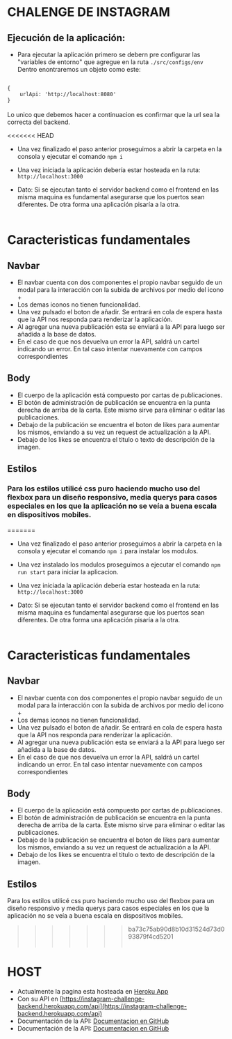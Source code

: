 # CHALENGE DE INSTAGRAM
## Ejecución de la aplicación:
- Para ejecutar la aplicación primero se debern pre configurar las "variables de entorno" que agregue en la ruta `./src/configs/env`<br>Dentro enontraremos un objeto como este: <br>
<code>
{
    urlApi: 'http://localhost:8080'
}
</code><br>
Lo unico que debemos hacer a continuacion es confirmar que la url sea la correcta del backend.

<<<<<<< HEAD
- Una vez finalizado el paso anterior proseguimos a abrir la carpeta en la consola y ejecutar el comando `npm i` <br>

- Una vez iniciada la aplicación debería estar hosteada en la ruta: `http://localhost:3000`

- Dato: Si se ejecutan tanto el servidor backend como el frontend en las misma maquina es fundamental asegurarse que los puertos sean diferentes. De otra forma una aplicación pisaría a la otra.
<br></br>
# Caracteristicas fundamentales

## Navbar
- El navbar cuenta con dos componentes el propio navbar seguido de un modal para la interacción con la subida de archivos por medio del icono +
- Los demas iconos no tienen funcionalidad.
- Una vez pulsado el boton de añadir. Se entrará en cola de espera hasta que la API nos responda para renderizar la aplicación.
- Al agregar una nueva publicación esta se enviará a la API para luego ser añadida a la base de datos.
- En el caso de que nos devuelva un error la API, saldrá un cartel indicando un error. En tal caso intentar nuevamente con campos correspondientes

## Body
- El cuerpo de la aplicación está compuesto por cartas de publicaciones. 
- El botón de administración de publicación se encuentra en la punta derecha de arriba de la carta. Este mismo sirve para eliminar o editar las publicaciones.
- Debajo de la publicación se encuentra el boton de likes para aumentar los mismos, enviando a su vez un request de actualización a la API.
- Debajo de los likes se encuentra el titulo o texto de descripción de la imagen.

## Estilos
### Para los estilos utilicé css puro haciendo mucho uso del flexbox para un diseño responsivo, media querys para casos especiales en los que la aplicación no se veía a buena escala en dispositivos mobiles.
=======
- Una vez finalizado el paso anterior proseguimos a abrir la carpeta en la consola y ejecutar el comando `npm i` para instalar los modulos.<br>

- Una vez instalado los modulos proseguimos a ejecutar el comando `npm run start` para iniciar la aplicacion.

- Una vez iniciada la aplicación debería estar hosteada en la ruta: `http://localhost:3000`

- Dato: Si se ejecutan tanto el servidor backend como el frontend en las misma maquina es fundamental asegurarse que los puertos sean diferentes. De otra forma una aplicación pisaría a la otra.
<br></br>
# Caracteristicas fundamentales

## Navbar
- El navbar cuenta con dos componentes el propio navbar seguido de un modal para la interacción con la subida de archivos por medio del icono +
- Los demas iconos no tienen funcionalidad.
- Una vez pulsado el boton de añadir. Se entrará en cola de espera hasta que la API nos responda para renderizar la aplicación.
- Al agregar una nueva publicación esta se enviará a la API para luego ser añadida a la base de datos.
- En el caso de que nos devuelva un error la API, saldrá un cartel indicando un error. En tal caso intentar nuevamente con campos correspondientes

## Body
- El cuerpo de la aplicación está compuesto por cartas de publicaciones. 
- El botón de administración de publicación se encuentra en la punta derecha de arriba de la carta. Este mismo sirve para eliminar o editar las publicaciones.
- Debajo de la publicación se encuentra el boton de likes para aumentar los mismos, enviando a su vez un request de actualización a la API.
- Debajo de los likes se encuentra el titulo o texto de descripción de la imagen.

## Estilos
Para los estilos utilicé css puro haciendo mucho uso del flexbox para un diseño responsivo y media querys para casos especiales en los que la aplicación no se veía a buena escala en dispositivos mobiles.
>>>>>>> ba73c75ab90d8b10d31524d73d093879f4cd5201
<br></br>
 
# HOST
- Actualmente la pagina esta hosteada en [Heroku App](https://instagram-challenge-sondeos.herokuapp.com)
- Con su API en [https://instagram-challenge-backend.herokuapp.com/api](https://instagram-challenge-backend.herokuapp.com/api)
- Documentación de la API: [Documentacion en GitHub](https://github.com/AlexValdiviezo/instagram-challenge-API)
- Documentación de la API: [Documentacion en GitHub](https://github.com/AlexValdiviezo/instagram-challenge-API)
